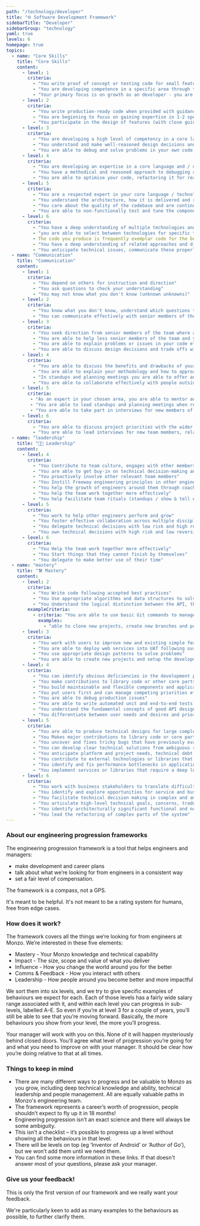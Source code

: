 ```yaml
---
path: "/technology/developer"
title: "🌐 Software Development Framework"
sidebarTitle: "Developer"
sidebarGroup: "technology"
yaml: true
levels: 6
homepage: true
topics:
  - name: "Core Skills"
    title: "Core Skills"
    content:
      - level: 1
        criteria:
          - "You write proof of concept or testing code for small features when provided with guidance, direction and support"
          - "You are developing competence in a specific area through training, development and experience."
          - "Your primary focus is on growth as an developer - you are constantly learning how to learn."
      - level: 2
        criteria:
          - "You write production-ready code when provided with guidance on the best approach."
          - "You are beginning to focus on gaining expertise in 1-2 specific areas."
          - "You participate in the design of features (with close guidance)."        
      - level: 3
        criteria:
          - "You are developing a high level of competency in a core language and / or technology"
          - "You understand and make well-reasoned design decisions and trade-offs in your solution area."
          - "You are able to debug and solve problems in your own code or others code, with support or guidance from colleagues."   
      - level: 4
        criteria:
          - "You are developing an expertise in a core language and / or technology, and gaining awareness of others."
          - "You have a methodical and reasoned approach to debugging and problem solving."
          - "You are able to optimise your code, refactoring it for readability and performance"
      - level: 5
        criteria:
          - "You are a respected expert in your core language / technology and are sought for your opinion and guidance."
          - "You understand the architecture, how it is delivered and run in production, and the impact your changes may have on it."   
          - "You care about the quality of the codebase and are continually looking for ways to improve it, as well as the experience of working with it."
          - "You are able to non-functionally test and tune the components for which you are responsible (e.g. in areas of performance, security, accessibility, etc.)"
      - level: 6
        criteria:
          - "You have a deep understanding of multiple technologies and frameworks"
          - "you are able to select between technologies for specific tasks or solutions"
          - The code you produce is frequently exemplar code for the benefit of others."
          - "You have a deep understanding of related approaches and disciplines such as Agile, DevOps, and Software / Solution Architecture."
          - "You anticipate technical issues, communicate these properly to the relevant stakeholders, and make architectural / design decisions to avoid / resolve them."
  - name: "Communication"
    title: "Communication"
    content:
      - level: 1
        criteria:
          - "You depend on others for instruction and direction"
          - "You ask questions to check your understanding"
          - "You may not know what you don't know (unknown unknowns)"
      - level: 2
        criteria:
          - "You know what you don't know, understand which questions to ask"
          - "You can communicate effectively with senior members of the team in your area"
      - level: 3
        criteria:
          - "You seek direction from senior members of the team where appropriate"
          - "You are able to help less senior members of the team and your peers with specific questions in your areas of competence" 
          - "You are able to explain problems or issues in your code effectively to others when debugging"
          - "You are able to discuss design decisions and trade offs with other members of the team"        
      - level: 4
        criteria:
          - "You are able to discuss the benefits and drawbacks of your core technology and how it compares to others"
          - "You are able to explain your methodology and how to approach specific problems to less senior members of the team"
          - "In standups and planning meetings you are able to offer advice and information to other members of the team"
          - "You are able to collaborate effectively with people outside the team and the wider business"
      - level: 5
        criteria:
         - "As an expert in your chosen area, you are able to mentor and inform more junior members of the team in this area"
         - "You are able to lead standups and planning meetings when required"
         - "You are able to take part in interviews for new members of the team, asking technical questions as required"      
      - level: 6
        criteria:
          - "You are able to discuss project priorities with the wider business and the board of directors, with a view to their commercial application"  
          - "You are able to lead interviews for new team members, relating their experience to the needs of the team"
  - name: "leadership"
    title: "👩‍💼 Leadership"
    content:    
      - level: 4
        criteria:
          - "You Contribute to team culture, engages with other members of the team"
          - "You are able to get buy-in on technical decision-making and proposed designs"
          - "You proactively involve other relevant team members"          
          - "You Instill Freeway engineering principles in other engineers"
          - "You help the growth of engineers around them through coaching and mentoring"
          - "You help the team work together more effectively"
          - "You help facilitate team rituals (standups / show & tell etc)"
      - level: 5
        criteria:
          - "You work to help other engineers perform and grow"
          - "You foster effective collaboration across multiple disciplines (backend, mobile, data, design, web)"
          - "You delegate technical decisions with low risk and high reversibility"
          - "You own technical decisions with high risk and low reversibility"
      - level: 6
        criteria:
          - "You Help the team work together more effectively"
          - "You Start things that they cannot finish by themselves"
          - "You delegate to make better use of their time"
  - name: "mastery"
    title: "🛠️ Mastery"
    content:      
      - level: 2
        criteria:
          - "You Write code following accepted best practices"
          - "You Use appropriate algorithms and data structures to solve problems"
          - "You Understand the logical distinction between the API, the frontend and the backend"
        exampleCriteria:
          - criteria: "You are able to use basic Git commands to manage workflow effectively"
            examples:
              - "able to clone new projects, create new branches and pull requests from those branches"
      - level: 3
        criteria:
          - "You work with users to improve new and existing simple features iteratively"
          - "You are able to deploy web services into UAT following our deployment guidelines"
          - "You use appropriate design patterns to solve problems"
          - "You are able to create new projects and setup the development environment for them"         
      - level: 4
        criteria:
          - "You can identify obvious deficiencies in the development processes and support activities to improve them"
          - "You make contributions to library code or other core parts of larger applications"          
          - "You build maintainable and flexible components and applications"
          - "You put users first and can manage competing priorities effectively"
          - "You are able to debug production issues"
          - "You are able to write automated unit and end-to-end tests following accepted best practices"
          - "You understand the fundamental concepts of good API design and are able to apply them to our APIs"  
          - "You differentiate between user needs and desires and prioritises accordingly"    
      - level: 5
        criteria:
          - "You are able to produce technical designs for large complex projects"
          - "You Makes major contributions to library code or core parts of the application"
          - "You uncover and fixes tricky bugs that have previously evaded detection"
          - "You can develop clear technical solutions from ambiguous requirements"
          - "You anticipate platform and project needs, technical debt and common issues intuitively"          
          - "You contribute to external technologies or libraries that we depend on"
          - "You identify and fix performance bottlenecks in applications"   
          - "You implement services or libraries that require a deep level of domain knowledge"
      - level: 6
        criteria:
          - "You work with business stakeholders to translate difficult business problems into technical designs, ensuring that the organisation derives maximum value from technology"
          - "You identify and explore opportunities for service and business improvement"
          - "You facilitate technical decision making in complex and ambiguous situations"
          - "You articulate high-level technical goals, concerns, trade-offs, and decisions to the rest of the company effectively"
          - "You identify architecturally significant functional and non-functional requirements, identifies conflicts among them, and defines possible trade-offs scenarios"         
          - "You lead the refactoring of complex parts of the system"
---
```

### About our engineering progression frameworks
The engineering progression framework is a tool that helps engineers and managers:
- make development and career plans
- talk about what we’re looking for from engineers in a consistent way
- set a fair level of compensation.

The framework is a compass, not a GPS.

It's meant to be helpful. It's not meant to be a rating system for humans, free from edge cases.

### How does it work?
The framework covers all the things we’re looking for from engineers at Monzo. We’re interested in these five elements:
- Mastery - Your Monzo knowledge and technical capability
- Impact - The size, scope and value of what you deliver
- Influence - How you change the world around you for the better
- Comms & Feedback - How you interact with others
- Leadership - How people around you become better and more impactful

We sort them into six levels, and we try to give specific examples of behaviours we expect for each. Each of those levels has a fairly wide salary range associated with it, and within each level you can progress in sub-levels, labelled A–E. So even if you’re at level 3 for a couple of years, you’ll still be able to see that you’re moving forward. Basically, the more behaviours you show from your level, the more you’ll progress.

Your manager will work with you on this. None of it will happen mysteriously behind closed doors. You’ll agree what level of progression you’re going for and what you need to improve on with your manager. It should be clear how you’re doing relative to that at all times.

### Things to keep in mind
- There are many different ways to progress and be valuable to Monzo as you grow, including deep technical knowledge and ability, technical leadership and people management. All are equally valuable paths in Monzo's engineering team.
- The framework represents a career’s worth of progression, people shouldn’t expect to fly up it in 18 months!
- Engineering progression isn’t an exact science and there will always be some ambiguity.
- This isn’t a checklist – it’s possible to progress up a level without showing all the behaviours in that level.
- There will be levels on top (eg ‘Inventor of Android’ or ‘Author of Go’), but we won’t add them until we need them.
- You can find some more information in these links. If that doesn't answer most of your questions, please ask your manager.

### Give us your feedback!
This is only the first version of our framework and we really want your feedback.

We're particularly keen to add as many examples to the behaviours as possible, to further clarify them.